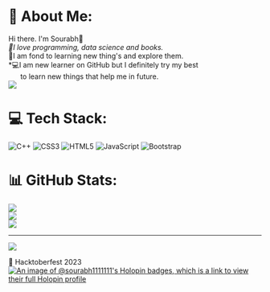 
# 💫 About Me:
Hi there. I'm Sourabh👋<br>*🚀I love programming, data science and books.<br>*🌱I am fond to learning new thing's and explore them.<br>*💻I am new learner on GitHub but I definitely try my best<br> &nbsp;&nbsp;&nbsp;&nbsp;&nbsp;  to learn new things that help me in future.  <br>
<img src="https://e1.pxfuel.com/desktop-wallpaper/359/927/desktop-wallpaper-night-room-room.jpg" >

# 💻 Tech Stack:
![C++](https://img.shields.io/badge/c++-%2300599C.svg?style=for-the-badge&logo=c%2B%2B&logoColor=white) ![CSS3](https://img.shields.io/badge/css3-%231572B6.svg?style=for-the-badge&logo=css3&logoColor=white) ![HTML5](https://img.shields.io/badge/html5-%23E34F26.svg?style=for-the-badge&logo=html5&logoColor=white) ![JavaScript](https://img.shields.io/badge/javascript-%23323330.svg?style=for-the-badge&logo=javascript&logoColor=%23F7DF1E)  ![Bootstrap](https://img.shields.io/badge/bootstrap-%23563D7C.svg?style=for-the-badge&logo=bootstrap&logoColor=white) 
# 📊 GitHub Stats:
![](https://github-readme-stats.vercel.app/api?username=sourabh1111111&theme=dark&hide_border=false&include_all_commits=true&count_private=true)<br/>
![](https://github-readme-streak-stats.herokuapp.com/?user=sourabh1111111&theme=dark&hide_border=false)<br/>
![](https://github-readme-stats.vercel.app/api/top-langs/?username=sourabh1111111&theme=dark&hide_border=false&include_all_commits=true&count_private=true&layout=compact)

---
[![](https://visitcount.itsvg.in/api?id=sourabh1111111&icon=0&color=0)](https://visitcount.itsvg.in)

<!-- Proudly created with GPRM ( https://gprm.itsvg.in ) -->
🚀  Hacktoberfest 2023
[![An image of @sourabh1111111's Holopin badges, which is a link to view their full Holopin profile](https://holopin.me/sourabh1111111)](https://holopin.io/@sourabh1111111)
